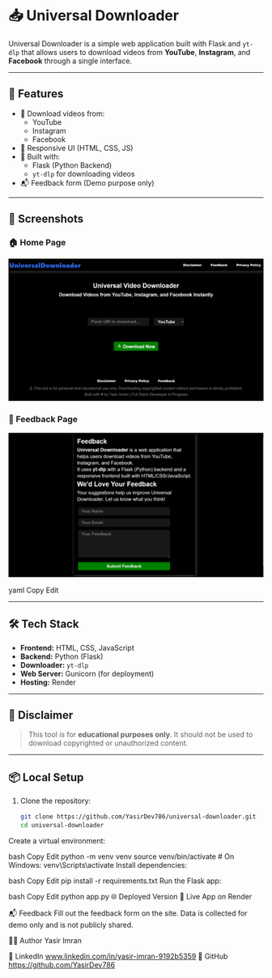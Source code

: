 # 📥 Universal Downloader

Universal Downloader is a simple web application built with Flask and `yt-dlp` that allows users to download videos from **YouTube**, **Instagram**, and **Facebook** through a single interface.

---

## 🚀 Features

- 🎥 Download videos from:
  - YouTube
  - Instagram
  - Facebook
- 📱 Responsive UI (HTML, CSS, JS)
- 🧠 Built with:
  - Flask (Python Backend)
  - `yt-dlp` for downloading videos
- 📬 Feedback form (Demo purpose only)

---

## 📸 Screenshots

### 🏠 Home Page
![Home Page](screenshots/home.png)

### 💬 Feedback Page
![Feedback Page](screenshots/feedback.png)

yaml
Copy
Edit

---

## 🛠 Tech Stack

- **Frontend:** HTML, CSS, JavaScript
- **Backend:** Python (Flask)
- **Downloader:** `yt-dlp`
- **Web Server:** Gunicorn (for deployment)
- **Hosting:** Render

---

## 📝 Disclaimer

> This tool is for **educational purposes only**. It should not be used to download copyrighted or unauthorized content.

---

## 📦 Local Setup

1. Clone the repository:
   ```bash
   git clone https://github.com/YasirDev786/universal-downloader.git
   cd universal-downloader
Create a virtual environment:

bash
Copy
Edit
python -m venv venv
source venv/bin/activate   # On Windows: venv\Scripts\activate
Install dependencies:

bash
Copy
Edit
pip install -r requirements.txt
Run the Flask app:

bash
Copy
Edit
python app.py
🌐 Deployed Version
🔗 Live App on Render

📬 Feedback
Fill out the feedback form on the site. Data is collected for demo only and is not publicly shared.

🧑‍💻 Author
Yasir Imran

📎 LinkedIn  www.linkedin.com/in/yasir-imran-9192b5359
🐙 GitHub   https://github.com/YasirDev786


